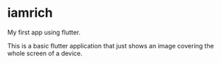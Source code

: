 # iamrich

My first app using flutter.

This is a basic flutter application that just shows an image covering the whole screen of a device.
